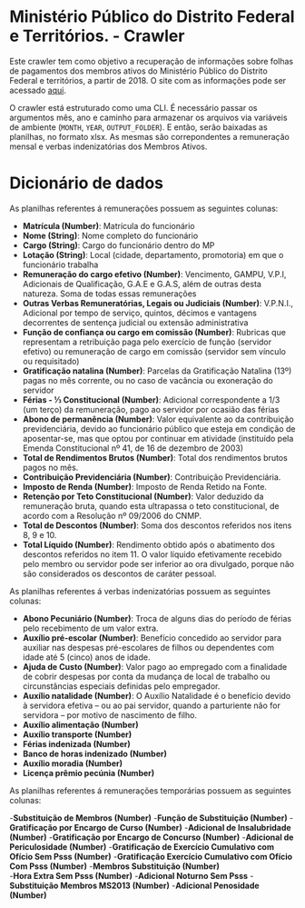 # Ministério Público do Distrito Federal e Territórios. - Crawler

Este crawler tem como objetivo a recuperação de informações sobre folhas de pagamentos dos membros ativos do Ministério Público do Distrito Federal e territórios, a partir de 2018. O site com as informações pode ser acessado [aqui](https://www.mpdft.mp.br/transparencia/index.php?item=remuneracao&tipo=membrosAtivos&resp=REMUNERACAO&titulo=Remunera%C3%A7%C3%A3o%20de%20todos%20os%20membros%20ativos).

O crawler está estruturado como uma CLI. É necessário passar os argumentos mês, ano e caminho para armazenar os arquivos via variáveis de ambiente (`MONTH`, `YEAR`, `OUTPUT_FOLDER`). E então, serão baixadas as planilhas, no formato xlsx. As mesmas são correpondentes a remuneração mensal e verbas indenizatórias dos Membros Ativos.


# Dicionário de dados

As planilhas referentes á remunerações possuem as seguintes colunas:

- **Matrícula (Number)**: Matrícula do funcionário
- **Nome (String)**: Nome completo do funcionário
- **Cargo (String)**: Cargo do funcionário dentro do MP
- **Lotação (String)**: Local (cidade, departamento, promotoria) em que o funcionário trabalha
- **Remuneração do cargo efetivo (Number)**: Vencimento, GAMPU, V.P.I, Adicionais de Qualificação, G.A.E e G.A.S, além de outras desta natureza. Soma de todas essas remunerações
- **Outras Verbas Remuneratórias, Legais ou  Judiciais (Number)**: V.P.N.I., Adicional por tempo de serviço, quintos, décimos e vantagens decorrentes de sentença judicial ou extensão administrativa
- **Função de confiança ou cargo em comissão (Number)**: Rubricas que representam a retribuição paga pelo exercício de função (servidor efetivo) ou remuneração de cargo em comissão (servidor sem vínculo ou requisitado)
- **Gratificação natalina (Number)**: Parcelas da Gratificação Natalina (13º) pagas no mês corrente, ou no caso de vacância ou exoneração do servidor
- **Férias - ⅓ Constitucional (Number)**: Adicional correspondente a 1/3 (um terço) da remuneração, pago ao servidor por ocasião das férias
- **Abono de permanência (Number)**: Valor equivalente ao da contribuição previdenciária, devido ao funcionário público que esteja em condição de aposentar-se, mas que optou por continuar em atividade (instituído pela Emenda Constitucional nº 41, de 16 de dezembro de 2003)
- **Total de Rendimentos Brutos (Number)**: Total dos rendimentos brutos pagos no mês.
- **Contribuição Previdenciária (Number)**: Contribuição Previdenciária.
- **Imposto de Renda (Number)**: Imposto de Renda Retido na Fonte.
- **Retenção por Teto Constitucional (Number)**: Valor deduzido da remuneração bruta, quando esta ultrapassa o teto constitucional, de acordo com a Resolução nº 09/2006 do CNMP.
- **Total de Descontos (Number)**: Soma dos descontos referidos nos itens 8, 9 e 10.
- **Total Líquido (Number)**: Rendimento obtido após o abatimento dos descontos referidos no item 11. O valor líquido efetivamente recebido pelo membro ou servidor pode ser inferior ao ora divulgado, porque não são considerados os descontos de caráter pessoal.


As planilhas referentes á verbas indenizatórias possuem as seguintes colunas:
									
- **Abono Pecuniário (Number)**: Troca de alguns dias do período de férias pelo recebimento de um valor extra.
- **Auxílio pré-escolar (Number)**: Benefício concedido ao servidor para auxiliar nas despesas pré-escolares de filhos ou dependentes com idade até 5 (cinco) anos de idade.
-	**Ajuda de Custo (Number)**: Valor pago ao empregado com a finalidade de cobrir despesas por conta da mudança de local de trabalho ou circunstâncias especiais definidas pelo empregador.
-	**Auxílio natalidade (Number)**: O Auxílio Natalidade é o benefício devido à servidora efetiva – ou ao pai servidor, quando a parturiente não for servidora – por motivo de nascimento de filho.
- **Auxílio alimentação (Number)**
- **Auxílio transporte (Number)**
- **Férias indenizada (Number)**
- **Banco de horas indenizado (Number)**
- **Auxílio moradia (Number)**
- **Licença prêmio pecúnia (Number)**

As planilhas referentes á remunerações temporárias possuem as seguintes colunas:

-**Substituição de Membros (Number)**
-**Função de Substituição (Number)**
-**Gratificação por Encargo de Curso (Number)**
-**Adicional de Insalubridade (Number)**
-**Gratificação por Encargo de Concurso (Number)**
-**Adicional de Periculosidade (Number)**
-**Gratificação de Exercício Cumulativo com Ofício Sem Psss (Number)**
-**Gratificação Exercício Cumulativo com Ofício Com Psss (Number)**
-**Membros Substituição (Number)**	
-**Hora Extra Sem Psss (Number)**
-**Adicional Noturno Sem Psss**
-**Substituição Membros MS2013 (Number)**
-**Adicional Penosidade (Number)**

